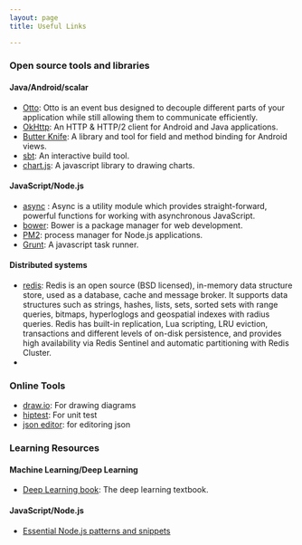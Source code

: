 ```yaml
---
layout: page
title: Useful Links

---
```


### Open source tools and libraries

#### Java/Android/scalar

- [Otto](http://square.github.io/otto/): Otto is an event bus designed to decouple different parts of your application while still allowing them to communicate efficiently.
- [OkHttp](http://square.github.io/okhttp/): An HTTP & HTTP/2 client for Android and Java applications.
- [Butter Knife](http://jakewharton.github.io/butterknife/): A library and tool for field and method binding for Android views.
- [sbt](http://www.scala-sbt.org/index.html): An interactive build tool.
- [chart.js](http://www.chartjs.org/docs/): A javascript library to drawing charts.

#### JavaScript/Node.js

- [async](https://caolan.github.io/async/docs.html#) : Async is a utility module which provides straight-forward, powerful functions for working with asynchronous JavaScript.
- [bower](https://bower.io/): Bower is a package manager for web development.
- [PM2](http://pm2.keymetrics.io/docs/usage/quick-start/): process manager for Node.js applications.
- [Grunt](https://gruntjs.com/): A javascript task runner.


#### Distributed systems

- [redis](https://redis.io/): Redis is an open source (BSD licensed), in-memory data structure store, used as a database, cache and message broker. It supports data structures such as strings, hashes, lists, sets, sorted sets with range queries, bitmaps, hyperloglogs and geospatial indexes with radius queries. Redis has built-in replication, Lua scripting, LRU eviction, transactions and different levels of on-disk persistence, and provides high availability via Redis Sentinel and automatic partitioning with Redis Cluster. 
- 

### Online Tools

- [draw.io](https://www.draw.io/): For drawing diagrams
- [hiptest](https://hiptest.net/): For unit test
- [json editor](http://www.jsoneditoronline.org/): for editoring json

### Learning Resources

#### Machine Learning/Deep Learning

- [Deep Learning book](http://www.deeplearningbook.org/): The deep learning textbook.

#### JavaScript/Node.js

- [Essential Node.js patterns and snippets](http://blog.mixu.net/2011/02/02/essential-node-js-patterns-and-snippets/)
